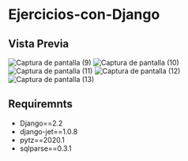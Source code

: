 # Ejercicios-con-Django
## Vista Previa

![Captura de pantalla (9)](https://user-images.githubusercontent.com/48956813/83948487-e2ab7380-a7f3-11ea-8bb5-445a6aef1072.png)
![Captura de pantalla (10)](https://user-images.githubusercontent.com/48956813/83948488-e3dca080-a7f3-11ea-9fed-96f2b633288b.png)
![Captura de pantalla (11)](https://user-images.githubusercontent.com/48956813/83948491-e4753700-a7f3-11ea-9ddb-d1dffe613d01.png)
![Captura de pantalla (12)](https://user-images.githubusercontent.com/48956813/83948492-e4753700-a7f3-11ea-8f55-077e7900aadb.png)
![Captura de pantalla (13)](https://user-images.githubusercontent.com/48956813/83948494-e50dcd80-a7f3-11ea-836e-0d7a3d8e8847.png)
## Requiremnts
- Django==2.2
- django-jet==1.0.8
- pytz==2020.1
- sqlparse==0.3.1

